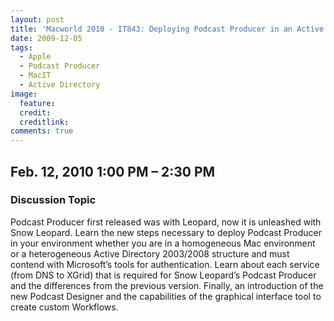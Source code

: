 ```yaml
---
layout: post
title: 'Macworld 2010 - IT843: Deploying Podcast Producer in an Active Directory Environment'
date: 2009-12-05
tags:
  - Apple
  - Podcast Producer
  - MacIT
  - Active Directory
image:
  feature: 
  credit: 
  creditlink: 
comments: true
---
```

Feb. 12, 2010    1:00 PM – 2:30 PM
---

### Discussion Topic
Podcast Producer first released was with Leopard, now it is unleashed with Snow Leopard. Learn the new steps necessary to deploy Podcast Producer in your environment whether you are in a homogeneous Mac environment or a heterogeneous Active Directory 2003/2008 structure and must contend with Microsoft’s tools for authentication. Learn about each service (from DNS to XGrid) that is required for Snow Leopard’s Podcast Producer and the differences from the previous version. Finally, an introduction of the new Podcast Designer and the capabilities of the graphical interface tool to create custom Workflows.